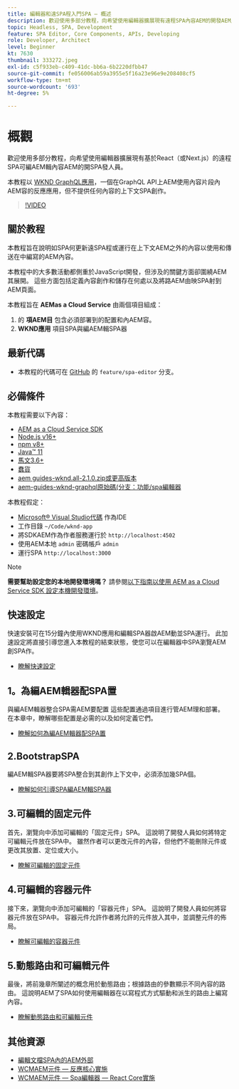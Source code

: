 ```yaml
---
title: 編輯器和遠SPA程入門SPA — 概述
description: 歡迎使用多部分教程，向希望使用編輯器擴展現有遠程SPA內容AEM的開發AEM人員學習。
topic: Headless, SPA, Development
feature: SPA Editor, Core Components, APIs, Developing
role: Developer, Architect
level: Beginner
kt: 7630
thumbnail: 333272.jpeg
exl-id: c5f933eb-c409-41dc-bb6a-6b2220dfbb47
source-git-commit: fe056006ab59a3955e5f16a23e96e9e208408cf5
workflow-type: tm+mt
source-wordcount: '693'
ht-degree: 5%

---
```


# 概觀

歡迎使用多部分教程，向希望使用編輯器擴展現有基於React（或Next.js）的遠程SPA可編AEM輯內容AEM的開SPA發人員。

本教程以 [WKND GraphQL應用](https://experienceleague.adobe.com/docs/experience-manager-learn/getting-started-with-aem-headless/graphql/overview.html)，一個在GraphQL API上AEM使用內容片段內AEM容的反應應用，但不提供任何內容的上下文SPA創作。

>[!VIDEO](https://video.tv.adobe.com/v/333272/?quality=12&learn=on)

## 關於教程

本教程旨在說明如SPA何更新遠SPA程或運行在上下文AEM之外的內容以使用和傳送在中編寫的AEM內容。

本教程中的大多數活動都側重於JavaScript開發，但涉及的關鍵方面卻圍繞AEM其展開。 這些方面包括定義內容創作和儲存在何處以及將路AEM由映SPA射到AEM頁面。

本教程旨在 **AEMas a Cloud Service** 由兩個項目組成：

1. 的 __項AEM目__ 包含必須部署到的配置和內AEM容。
1. __WKND應用__ 項目SPA與編AEM輯SPA器

## 最新代碼

+ 本教程的代碼可在 [GitHub](https://github.com/adobe/aem-guides-wknd-graphql) 的 `feature/spa-editor` 分支。

## 必備條件

本教程需要以下內容：

+ [AEM as a Cloud Service SDK](https://experienceleague.adobe.com/docs/experience-manager-learn/cloud-service/local-development-environment-set-up/aem-runtime.html?lang=en)
+ [Node.js v16+](https://nodejs.org/en/)
+ [npm v8+](https://www.npmjs.com/)
+ [Java™ 11](https://downloads.experiencecloud.adobe.com/content/software-distribution/en/general.html)
+ [馬文3.6+](https://maven.apache.org/)
+ [蠢貨](https://git-scm.com/downloads)
+ [aem guides-wknd.all-2.1.0.zip或更高版本](https://github.com/adobe/aem-guides-wknd/releases)
+ [aem-guides-wknd-graphql原始碼(分支：功能/spa編輯器](https://github.com/adobe/aem-guides-wknd-graphql/tree/feature/spa-editor)

本教程假定：

+ [Microsoft® Visual Studio代碼](https://visualstudio.microsoft.com/) 作為IDE
+ 工作目錄 `~/Code/wknd-app`
+ 將SDKAEM作為作者服務運行於 `http://localhost:4502`
+ 使用AEM本地 `admin` 密碼帳戶 `admin`
+ 運行SPA `http://localhost:3000`

>[!NOTE]
>
> **需要幫助設定您的本地開發環境嗎？** 請參閱[以下指南以使用 AEM as a Cloud Service SDK 設定本機開發環境](https://experienceleague.adobe.com/docs/experience-manager-learn/cloud-service/local-development-environment-set-up/overview.html)。


## 快速設定

快速安裝可在15分鐘內使用WKND應用和編輯SPA器啟AEM動並SPA運行。 此加速設定將直接引導您進入本教程的結束狀態，使您可以在編輯器中SPA瀏覽AEM創SPA作。

+ [瞭解快速設定](./quick-setup.md)

## 1。為編AEM輯器配SPA置

與編AEM輯器整合SPA需AEM要配置 這些配置通過項目進行管AEM理和部署。 在本章中，瞭解哪些配置是必需的以及如何定義它們。

+ [瞭解如何為編AEM輯器配SPA置](./aem-configure.md)

## 2.BootstrapSPA

編AEM輯SPA器要將SPA整合到其創作上下文中，必須添加幾SPA個。

+ [瞭解如何引導SPA編AEM輯SPA器](./spa-bootstrap.md)

## 3.可編輯的固定元件

首先，瀏覽向中添加可編輯的「固定元件」SPA。 這說明了開發人員如何將特定可編輯元件放在SPA中。 雖然作者可以更改元件的內容，但他們不能刪除元件或更改其放置、定位或大小。

+ [瞭解可編輯的固定元件](./spa-fixed-component.md)

## 4.可編輯的容器元件

接下來，瀏覽向中添加可編輯的「容器元件」SPA。 這說明了開發人員如何將容器元件放在SPA中。 容器元件允許作者將允許的元件放入其中，並調整元件的佈局。

+ [瞭解可編輯的容器元件](./spa-container-component.md)

## 5.動態路由和可編輯元件

最後，將前幾章所闡述的概念用於動態路由；根據路由的參數顯示不同內容的路由。 這說明AEM了SPA如何使用編輯器在以寫程式方式驅動和派生的路由上編寫內容。

+ [瞭解動態路由和可編輯元件](./spa-dynamic-routes.md)

## 其他資源

+ [編輯文檔SPA內的AEM外部](https://experienceleague.adobe.com/docs/experience-manager-cloud-service/content/implementing/developing/hybrid/editing-external-spa.html)
+ [WCMAEM元件 — 反應核心實施](https://www.npmjs.com/package/@adobe/aem-core-components-react-base)
+ [WCMAEM元件 — Spa編輯器 — React Core實施](https://www.npmjs.com/package/@adobe/aem-core-components-react-spa)
